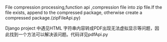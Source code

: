   File compression processing,function api ,compression file into zip file.If the file exists, append to the compressed package, otherwise create a compressed package.(zipFileApi.py)

  Django project 中遇见HTML 字符串内容转成PDF出现无法虚拟显示等问题，因此找到一个方法可以解决该问题。代码详见pdfApi.py
